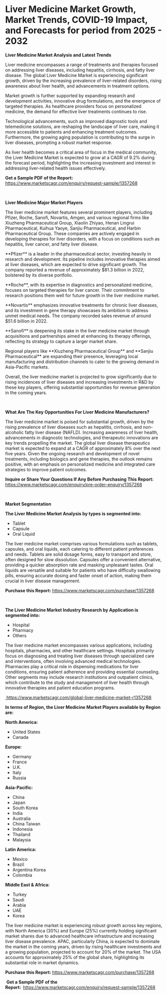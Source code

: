<p><h1>Liver Medicine Market Growth, Market Trends, COVID-19 Impact, and Forecasts for period from 2025 - 2032</h1></p><p><strong>Liver Medicine Market Analysis and Latest Trends</strong></p>
<p><p>Liver medicine encompasses a range of treatments and therapies focused on addressing liver diseases, including hepatitis, cirrhosis, and fatty liver disease. The global Liver Medicine Market is experiencing significant growth, driven by the increasing prevalence of liver-related disorders, rising awareness about liver health, and advancements in treatment options. </p><p>Market growth is further supported by expanding research and development activities, innovative drug formulations, and the emergence of targeted therapies. As healthcare providers focus on personalized medicine, the demand for effective liver treatments continues to rise. </p><p>Technological advancements, such as improved diagnostic tools and telemedicine solutions, are reshaping the landscape of liver care, making it more accessible to patients and enhancing treatment outcomes. Furthermore, the growing aging population is contributing to the surge in liver diseases, prompting a robust market response. </p><p>As liver health becomes a critical area of focus in the medical community, the Liver Medicine Market is expected to grow at a CAGR of 9.2% during the forecast period, highlighting the increasing investment and interest in addressing liver-related health issues effectively.</p></p>
<p><strong>Get a Sample PDF of the Report:&nbsp;</strong> <a href="https://www.marketscagr.com/enquiry/request-sample/1357268?utm_campaign=2648&utm_medium=2&utm_source=Github&utm_content=ia&utm_term=19042025&utm_id=liver-medicine">https://www.marketscagr.com/enquiry/request-sample/1357268</a></p>
<p>&nbsp;</p>
<p><strong>Liver Medicine Major Market Players</strong></p>
<p><p>The liver medicine market features several prominent players, including Pfizer, Roche, Sanofi, Novartis, Amgen, and various regional firms like Xiuzheng Pharmaceutical Group, Xiaolin Zhiyao, Henan Lingrui Pharmaceutical, Kuihua Yaoye, Sanjiu Pharmaceutical, and Harbin Pharmaceutical Group. These companies are actively engaged in developing therapies for liver disorders, with a focus on conditions such as hepatitis, liver cancer, and fatty liver disease.</p><p>**Pfizer** is a leader in the pharmaceutical sector, investing heavily in research and development. Its pipeline includes innovative therapies aimed at liver diseases, which are expected to drive significant growth. The company reported a revenue of approximately $81.3 billion in 2022, bolstered by its diverse portfolio.</p><p>**Roche**, with its expertise in diagnostics and personalized medicine, focuses on targeted therapies for liver cancer. Their commitment to research positions them well for future growth in the liver medicine market.</p><p>**Novartis** emphasizes innovative treatments for chronic liver diseases, and its investment in gene therapy showcases its ambition to address unmet medical needs. The company recorded sales revenue of around $51.6 billion in 2022.</p><p>**Sanofi** is deepening its stake in the liver medicine market through acquisitions and partnerships aimed at enhancing its therapy offerings, reflecting its strategy to capture a larger market share.</p><p>Regional players like **Xiuzheng Pharmaceutical Group** and **Sanjiu Pharmaceutical** are expanding their presence, leveraging local manufacturing and distribution channels to cater to the growing demand in Asia-Pacific markets.</p><p>Overall, the liver medicine market is projected to grow significantly due to rising incidences of liver diseases and increasing investments in R&D by these key players, offering substantial opportunities for revenue generation in the coming years.</p></p>
<p>&nbsp;</p>
<p><strong>What Are The Key Opportunities For Liver Medicine Manufacturers?</strong></p>
<p><p>The liver medicine market is poised for substantial growth, driven by the rising prevalence of liver diseases such as hepatitis, cirrhosis, and non-alcoholic fatty liver disease (NAFLD). Increasing awareness of liver health, advancements in diagnostic technologies, and therapeutic innovations are key trends propelling the market. The global liver disease therapeutics market is expected to expand at a CAGR of approximately 8% over the next five years. Given the ongoing research and development of novel treatments, including biologics and gene therapies, the outlook remains positive, with an emphasis on personalized medicine and integrated care strategies to improve patient outcomes.</p></p>
<p><strong>Inquire or Share Your Questions If Any Before Purchasing This Report:</strong> <a href="https://www.marketscagr.com/enquiry/pre-order-enquiry/1357268?utm_campaign=2648&utm_medium=2&utm_source=Github&utm_content=ia&utm_term=19042025&utm_id=liver-medicine">https://www.marketscagr.com/enquiry/pre-order-enquiry/1357268</a></p>
<p>&nbsp;</p>
<p><strong>Market Segmentation</strong></p>
<p><strong>The Liver Medicine Market Analysis by types is segmented into:</strong></p>
<p><ul><li>Tablet</li><li>Capsule</li><li>Oral Liquid</li></ul></p>
<p><p>The liver medicine market comprises various formulations such as tablets, capsules, and oral liquids, each catering to different patient preferences and needs. Tablets are solid dosage forms, easy to transport and store, often designed for slow dissolution. Capsules offer a convenient alternative, providing a quicker absorption rate and masking unpleasant tastes. Oral liquids are versatile and suitable for patients who have difficulty swallowing pills, ensuring accurate dosing and faster onset of action, making them crucial in liver disease management.</p></p>
<p><strong>Purchase this Report:&nbsp;</strong><a href="https://www.marketscagr.com/purchase/1357268?utm_campaign=2648&utm_medium=2&utm_source=Github&utm_content=ia&utm_term=19042025&utm_id=liver-medicine">https://www.marketscagr.com/purchase/1357268</a></p>
<p>&nbsp;</p>
<p><strong>The Liver Medicine Market Industry Research by Application is segmented into:</strong></p>
<p><ul><li>Hospital</li><li>Pharmacy</li><li>Others</li></ul></p>
<p><p>The liver medicine market encompasses various applications, including hospitals, pharmacies, and other healthcare settings. Hospitals primarily focus on diagnosing and treating liver diseases through specialized care and interventions, often involving advanced medical technologies. Pharmacies play a critical role in dispensing medications for liver conditions, ensuring patient adherence and providing essential counseling. Other segments may include research institutions and outpatient clinics, which contribute to the study and management of liver health through innovative therapies and patient education programs.</p></p>
<p><a href="https://www.marketscagr.com/global-liver-medicine-market-r1357268?utm_campaign=2648&utm_medium=2&utm_source=Github&utm_content=ia&utm_term=19042025&utm_id=liver-medicine">&nbsp;https://www.marketscagr.com/global-liver-medicine-market-r1357268</a></p>
<p><strong>In terms of Region, the Liver Medicine Market Players available by Region are:</strong></p>
<p>
    <p> <strong> North America: </strong>
        <ul>
            <li>United States</li>
            <li>Canada</li>
        </ul>
        </p> 
    <p> <strong> Europe: </strong>
        <ul>
            <li>Germany</li>
            <li>France</li>
            <li>U.K.</li>
            <li>Italy</li>
            <li>Russia</li>
        </ul>
        </p> 
    <p> <strong> Asia-Pacific: </strong>
        <ul>
            <li>China</li>
            <li>Japan</li>
            <li>South Korea</li>
            <li>India</li>
            <li>Australia</li>
            <li>China Taiwan</li>
            <li>Indonesia</li>
            <li>Thailand</li>
            <li>Malaysia</li>
        </ul>
        </p> 
    <p> <strong> Latin America: </strong>
        <ul>
            <li>Mexico</li>
            <li>Brazil</li>
            <li>Argentina Korea</li>
            <li>Colombia</li>
        </ul>
        </p> 
    <p> <strong> Middle East & Africa: </strong>
        <ul>
            <li>Turkey</li>
            <li>Saudi</li>
            <li>Arabia</li>
            <li>UAE</li>
            <li>Korea</li>
        </ul>
    </p>
    </p>
<p><p>The liver medicine market is experiencing robust growth across key regions, with North America (30%) and Europe (25%) currently holding significant market shares due to advanced healthcare infrastructure and increasing liver disease prevalence. APAC, particularly China, is expected to dominate the market in the coming years, driven by rising healthcare investments and a growing population, projected to account for 20% of the market. The USA accounts for approximately 25% of the global share, highlighting its substantial role in market dynamics.</p></p>
<p><strong>Purchase this Report: </strong><a href="https://www.marketscagr.com/purchase/1357268?utm_campaign=2648&utm_medium=2&utm_source=Github&utm_content=ia&utm_term=19042025&utm_id=liver-medicine">https://www.marketscagr.com/purchase/1357268</a></p>
<p>&nbsp;<strong>Get a Sample PDF of the Report:&nbsp;&nbsp;</strong><a href="https://www.marketscagr.com/enquiry/request-sample/1357268?utm_campaign=2648&utm_medium=2&utm_source=Github&utm_content=ia&utm_term=19042025&utm_id=liver-medicine">https://www.marketscagr.com/enquiry/request-sample/1357268</a></p>
<p><strong></strong></p>
<p><p></p><p></p><p></p></p>
